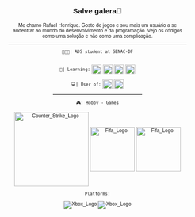 <body style="font-size: 10px; font-family: Verdana, Geneva, Tahoma, sans-serif;">
<h2 align="center">
  
 Salve galera👾

</h2>
<!-- Apresentação -->
  
<p align="center"> 
  Me chamo Rafael Henrique. Gosto de jogos e sou mais um usuário a se andentrar ao mundo do desenvolvimento e da programação. 
  Vejo os códigos como uma solução e não como uma complicação.
</p>
<div align="center">
<hr>

```👨🏾‍💻| ADS student at SENAC-DF```
<br><br>
  
```📀| Learning:```
<img style="width: 20px;" align= "center" src="img/Html.svg" alt="Html_Logo"> <img style="width: 20px;" align= "center" src="img/CSS.svg" alt="CSS_Logo"> 
<img style="width: 20px;" align= "center" src="img/JS.svg" alt="JS_Logo"> <img style="width: 20px;" align= "center" src="img/Java.svg" alt="Java_Logo">

  
```💻| User of:```
<img width= "20px" align= "center" src="img/Windows.svg" alt="Windows_Logo"> <img style="width: 20px;" align= "center" src="img/debian.svg" alt="debian_Logo"> 

 
<hr width="50%">

</div> <div align="center">
  
```🎮| Hobby - Games``` 
<br><br>
<img width="150px" align= "center" src="https://www.pngplay.com/wp-content/uploads/10/Counter-Strike-1.6-Logo-PNG-HD-Images.png" alt="Counter_Strike_Logo">
<img width="90px" align= "center" src="https://logosmarcas.net/wp-content/uploads/2021/02/Call-of-Duty-Logo.png" alt="Fifa_Logo">
<img width="90px" align= "center" src="https://logosmarcas.net/wp-content/uploads/2020/04/Minecraft-Logo.png" alt="Fifa_Logo">

  
```Platforms:```

<img align="center" src="https://img.shields.io/badge/Xbox-107C10?style=for-the-badge&logo=xbox&logoColor=white" alt="Xbox_Logo">
<img align="center" src="https://img.shields.io/badge/Steam-000000?style=for-the-badge&logo=steam&logoColor=white" alt="Xbox_Logo">


</div>
